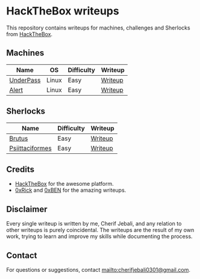 # HackTheBox writeups

This repository contains writeups for machines, challenges and Sherlocks from [HackTheBox](https://app.hackthebox.com).

## Machines

| Name | OS | Difficulty | Writeup |
|------|----|------------|---------|
| [UnderPass](https://app.hackthebox.com/machines/UnderPass) | Linux | Easy | [Writeup](Machines/UnderPass.md) |
| [Alert](https://app.hackthebox.com/machines/Alert) | Linux | Easy | [Writeup](Machines/Alert/Alert.md) |

## Sherlocks 

| Name | Difficulty | Writeup |
|------|------------|---------|
| [Brutus](https://app.hackthebox.com/sherlocks/Brutus) | Easy | [Writeup](Sherlocks/Brutus/Brutus.md) |
| [Psiittaciformes](https://app.hackthebox.com/sherlocks/Psittaciformes) | Easy | [Writeup](Sherlocks/Psittaciformes/Psittaciformes.md) |

## Credits

- [HackTheBox](https://app.hackthebox.com) for the awesome platform.
- [0xRick](https://0xrick.github.io/) and [0xBEN](https://benheater.com ) for the amazing writeups.



## Disclaimer

Every single writeup is written by me, Cherif Jebali, and any relation to other writeups is purely coincidental. The writeups are the result of my own work, trying to learn and improve my skills while documenting the process.

## Contact 

For questions or suggestions, contact [mailto:cherifjebali0301@gmail.com](cherifjebali0301@gmail.com).
